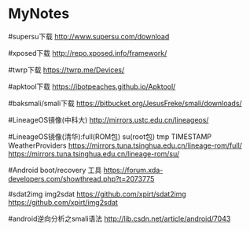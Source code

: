 # MyNotes


#supersu下载
http://www.supersu.com/download

#xposed下载
http://repo.xposed.info/framework/

#twrp下载
https://twrp.me/Devices/

#apktool下载
https://ibotpeaches.github.io/Apktool/

#baksmali/smali下载
https://bitbucket.org/JesusFreke/smali/downloads/

#LineageOS镜像(中科大)
http://mirrors.ustc.edu.cn/lineageos/

#LineageOS镜像(清华):full(ROM包) su(root包) tmp TIMESTAMP WeatherProviders
https://mirrors.tuna.tsinghua.edu.cn/lineage-rom/full/
https://mirrors.tuna.tsinghua.edu.cn/lineage-rom/su/

#Android boot/recovery 工具
https://forum.xda-developers.com/showthread.php?t=2073775

#sdat2img img2sdat
https://github.com/xpirt/sdat2img
https://github.com/xpirt/img2sdat

#android逆向分析之smali语法
http://lib.csdn.net/article/android/7043
